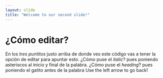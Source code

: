 ```yaml
---
layout: slide
title: "Welcome to our second slide!"
---
```

# ¿Cómo editar?
En los *tres puntitos* justo arriba de donde ves este código vas a tener la opción de editar para apuntar esto.
¿Cómo puse el *italic*? pues poniendo asteriscos al inicio y final de la palabra.
¿Cómo puse el *heading*? pues poniendo el gatito antes de la palabra
Use the left arrow to go back!
